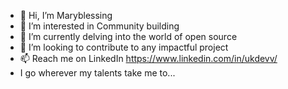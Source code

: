 - 👋 Hi, I’m Maryblessing
- 👀 I’m interested in Community building
- 🌱 I’m currently delving into the world of open source 
- 💞️ I’m looking to contribute to any impactful project
- 📫 Reach me on LinkedIn https://www.linkedin.com/in/ukdevv/
- I go wherever my talents take me to...

<!---
Maryblessing/Maryblessing is a ✨ special ✨ repository because its `README.md` (this file) appears on your GitHub profile.
You can click the Preview link to take a look at your changes.
--->

